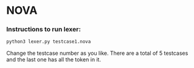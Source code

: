 # NOVA

### Instructions to run lexer:

```bash
python3 lexer.py testcase1.nova
```

Change the testcase number as you like. There are a total of 5 testcases and the last one has all the token in it.

